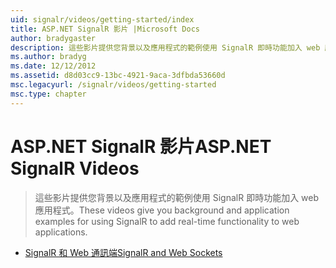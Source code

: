 ```yaml
---
uid: signalr/videos/getting-started/index
title: ASP.NET SignalR 影片 |Microsoft Docs
author: bradygaster
description: 這些影片提供您背景以及應用程式的範例使用 SignalR 即時功能加入 web 應用程式。
ms.author: bradyg
ms.date: 12/12/2012
ms.assetid: d8d03cc9-13bc-4921-9aca-3dfbda53660d
msc.legacyurl: /signalr/videos/getting-started
msc.type: chapter
---
```

<a name="aspnet-signalr-videos"></a><span data-ttu-id="52a5c-103">ASP.NET SignalR 影片</span><span class="sxs-lookup"><span data-stu-id="52a5c-103">ASP.NET SignalR Videos</span></span>
====================
> <span data-ttu-id="52a5c-104">這些影片提供您背景以及應用程式的範例使用 SignalR 即時功能加入 web 應用程式。</span><span class="sxs-lookup"><span data-stu-id="52a5c-104">These videos give you background and application examples for using SignalR to add real-time functionality to web applications.</span></span>


- [<span data-ttu-id="52a5c-105">SignalR 和 Web 通訊端</span><span class="sxs-lookup"><span data-stu-id="52a5c-105">SignalR and Web Sockets</span></span>](signalr-and-web-sockets.md)

